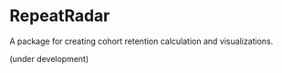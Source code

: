 # RepeatRadar
A package for creating cohort retention calculation and visualizations.

(under development)